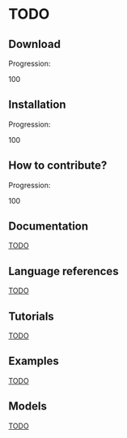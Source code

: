 <!--- THIS FILE IS AUTOMATICALY GENERATED --->
<!--- DO NOT EDIT --->

# TODO

## Download

Progression:
<div class="progress progress-100plus">
	<div class="progress-bar" style="width:100%">
	</div>
	<span class="progress-label">100</span>
</div>


## Installation

Progression:
<div class="progress progress-100plus">
	<div class="progress-bar" style="width:100%">
	</div>
	<span class="progress-label">100</span>
</div>


## How to contribute?

Progression:
<div class="progress progress-100plus">
	<div class="progress-bar" style="width:100%">
	</div>
	<span class="progress-label">100</span>
</div>



## Documentation
[TODO](../documentation/TODO)

## Language references
[TODO](../reference/TODO)

## Tutorials
[TODO](../tutorial/TODO)

## Examples
[TODO](../examples/TODO)

## Models
[TODO](../models/TODO)
